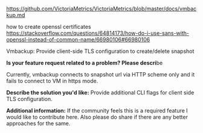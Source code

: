 https://github.com/VictoriaMetrics/VictoriaMetrics/blob/master/docs/vmbackup.md


how to create openssl certificates
https://stackoverflow.com/questions/64814173/how-do-i-use-sans-with-openssl-instead-of-common-name/66980106#66980106



Vmbackup:  Provide client-side TLS configuration to create/delete snapshot

**Is your feature request related to a problem? Please descri**be

Currently, vmbackup connects to snapshot url via HTTP scheme only and it fails to connect to VM in https mode. 

**Describe the solution you'd like:**
Provide additional CLI flags for client side TLS configuration.

**Additional information:**
If the community feels this is a required feature I would like to contribute here. Also please do share if there are any better approaches for the same.
